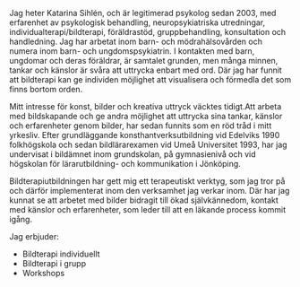 Jag heter Katarina Sihlén, och är legitimerad psykolog sedan 2003, med erfarenhet av psykologisk behandling, neuropsykiatriska utredningar, individualterapi/bildterapi, föräldrastöd, gruppbehandling, konsultation och handledning. Jag har arbetat inom barn- och mödrahälsovården och numera inom barn- och ungdomspsykiatrin. I kontakten med barn, ungdomar och deras föräldrar, är samtalet grunden, men många minnen, tankar och känslor är svåra att uttrycka enbart med ord. Där jag har funnit att bildterapi kan ge individen möjlighet att visualisera och förmedla det som finns bortom orden.

Mitt intresse för konst, bilder och kreativa uttryck väcktes tidigt.Att arbeta med bildskapande och ge andra möjlighet att uttrycka sina tankar, känslor och erfarenheter genom bilder, har sedan funnits som en röd tråd i mitt yrkesliv. Efter grundläggande konsthantverksutbildning vid Edelviks 1990 folkhögskola och sedan bildlärarexamen vid Umeå Universitet 1993, har jag undervisat i bildämnet inom grundskolan, på gymnasienivå och vid högskolan för lärarutbildning- och kommunikation i Jönköping.

Bildterapiutbildningen har gett mig ett terapeutiskt verktyg, som jag tror på och därför implementerat inom den verksamhet jag verkar inom. Där har jag kunnat se att arbetet med bilder bidragit till ökad självkännedom, kontakt med känslor och erfarenheter, som leder till att en läkande process kommit igång.

Jag erbjuder:

* Bildterapi individuellt
* Bildterapi i grupp
* Workshops